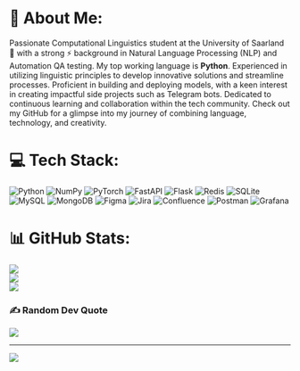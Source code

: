 
# 💫 About Me:
Passionate Computational Linguistics student at the University of Saarland 🔭 with a strong ⚡ background in Natural Language Processing (NLP) and Automation QA testing. My top working language is **Python**. Experienced in utilizing linguistic principles to develop innovative solutions and streamline processes. Proficient in building and deploying models, with a keen interest in creating impactful side projects such as Telegram bots. Dedicated to continuous learning and collaboration within the tech community. Check out my GitHub for a glimpse into my journey of combining language, technology, and creativity.


# 💻 Tech Stack:
![Python](https://img.shields.io/badge/python-3670A0?style=plastic&logo=python&logoColor=ffdd54) ![NumPy](https://img.shields.io/badge/numpy-%23013243.svg?style=plastic&logo=numpy&logoColor=white) ![PyTorch](https://img.shields.io/badge/PyTorch-%23EE4C2C.svg?style=plastic&logo=PyTorch&logoColor=white) ![FastAPI](https://img.shields.io/badge/FastAPI-005571?style=plastic&logo=fastapi) ![Flask](https://img.shields.io/badge/flask-%23000.svg?style=plastic&logo=flask&logoColor=white) ![Redis](https://img.shields.io/badge/redis-%23DD0031.svg?style=plastic&logo=redis&logoColor=white) ![SQLite](https://img.shields.io/badge/sqlite-%2307405e.svg?style=plastic&logo=sqlite&logoColor=white) ![MySQL](https://img.shields.io/badge/mysql-%2300000f.svg?style=plastic&logo=mysql&logoColor=white) ![MongoDB](https://img.shields.io/badge/MongoDB-%234ea94b.svg?style=plastic&logo=mongodb&logoColor=white) ![Figma](https://img.shields.io/badge/figma-%23F24E1E.svg?style=plastic&logo=figma&logoColor=white) ![Jira](https://img.shields.io/badge/jira-%230A0FFF.svg?style=plastic&logo=jira&logoColor=white) ![Confluence](https://img.shields.io/badge/confluence-%23172BF4.svg?style=plastic&logo=confluence&logoColor=white) ![Postman](https://img.shields.io/badge/Postman-FF6C37?style=plastic&logo=postman&logoColor=white) ![Grafana](https://img.shields.io/badge/grafana-%23F46800.svg?style=plastic&logo=grafana&logoColor=white)
# 📊 GitHub Stats:
![](https://github-readme-stats.vercel.app/api?username=Dexterios&theme=dracula&hide_border=false&include_all_commits=true&count_private=true)<br/>
![](https://github-readme-streak-stats.herokuapp.com/?user=Dexterios&theme=dracula&hide_border=false)<br/>
![](https://github-readme-stats.vercel.app/api/top-langs/?username=Dexterios&theme=dracula&hide_border=false&include_all_commits=true&count_private=true&layout=compact)

### ✍️ Random Dev Quote
![](https://quotes-github-readme.vercel.app/api?type=horizontal&theme=radical)

---
[![](https://visitcount.itsvg.in/api?id=Dexterios&icon=0&color=0)](https://visitcount.itsvg.in)

<!-- Proudly created with GPRM ( https://gprm.itsvg.in ) -->
